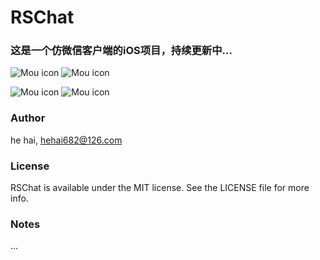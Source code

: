 # RSChat
### 这是一个仿微信客户端的iOS项目，持续更新中...
![Mou icon](https://github.com/riversea2015/RSChat/blob/master/test_0.gif?raw=true) 
![Mou icon](https://github.com/riversea2015/RSChat/blob/master/test_1.gif?raw=true)

![Mou icon](https://github.com/riversea2015/RSChat/blob/master/test_2.gif?raw=true) 
![Mou icon](https://github.com/riversea2015/RSChat/blob/master/test_3.gif?raw=true)

### Author

he hai, hehai682@126.com

### License

RSChat is available under the MIT license. See the LICENSE file for more info.

### Notes

...


